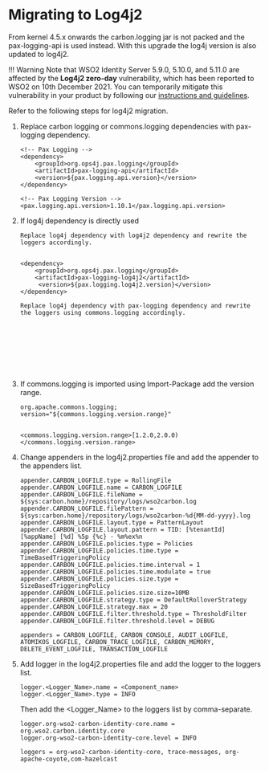 # Migrating to Log4j2

From kernel 4.5.x onwards the carbon.logging jar is not packed and the pax-logging-api is used instead. With this
upgrade the log4j version is also updated to log4j2.

!!! Warning
    Note that WSO2 Identity Server 5.9.0, 5.10.0, and 5.11.0 are affected by the **Log4j2 zero-day** vulnerability, which has been reported to WSO2 on 10th December 2021. You can temporarily mitigate this vulnerability in your product by following our [instructions and guidelines](https://docs.wso2.com/pages/viewpage.action?pageId=180948677).

Refer to the following steps for log4j2 migration.

1.  Replace carbon logging or commons.logging dependencies with pax-logging dependency.

    ```
    <!-- Pax Logging -->
    <dependency>
        <groupId>org.ops4j.pax.logging</groupId>
        <artifactId>pax-logging-api</artifactId>
        <version>${pax.logging.api.version}</version>
    </dependency>
    
    <!-- Pax Logging Version -->
    <pax.logging.api.version>1.10.1</pax.logging.api.version>
    ```

2.  If log4j dependency is directly used 
    
    ```tab="Option 1"
    Replace log4j dependency with log4j2 dependency and rewrite the loggers accordingly.
    
    
    <dependency>
        <groupId>org.ops4j.pax.logging</groupId>
        <artifactId>pax-logging-log4j2</artifactId>
         <version>${pax.logging.log4j2.version}</version>
    </dependency>
    ```
    
    ```tab="Option 2"
    Replace log4j dependency with pax-logging dependency and rewrite the loggers using commons.logging accordingly.
   
   
   
   
   
   
   
   
    ```

3.  If commons.logging is imported using Import-Package add the version range.
    ```
    org.apache.commons.logging; version="${commons.logging.version.range}"
    
    
    <commons.logging.version.range>[1.2.0,2.0.0)</commons.logging.version.range>

    ```
    
4.  Change appenders in the log4j2.properties file and add the appender to the appenders list.
    
    ```
    appender.CARBON_LOGFILE.type = RollingFile
    appender.CARBON_LOGFILE.name = CARBON_LOGFILE
    appender.CARBON_LOGFILE.fileName = ${sys:carbon.home}/repository/logs/wso2carbon.log
    appender.CARBON_LOGFILE.filePattern = ${sys:carbon.home}/repository/logs/wso2carbon-%d{MM-dd-yyyy}.log
    appender.CARBON_LOGFILE.layout.type = PatternLayout
    appender.CARBON_LOGFILE.layout.pattern = TID: [%tenantId] [%appName] [%d] %5p {%c} - %m%ex%n
    appender.CARBON_LOGFILE.policies.type = Policies
    appender.CARBON_LOGFILE.policies.time.type = TimeBasedTriggeringPolicy
    appender.CARBON_LOGFILE.policies.time.interval = 1
    appender.CARBON_LOGFILE.policies.time.modulate = true
    appender.CARBON_LOGFILE.policies.size.type = SizeBasedTriggeringPolicy
    appender.CARBON_LOGFILE.policies.size.size=10MB
    appender.CARBON_LOGFILE.strategy.type = DefaultRolloverStrategy
    appender.CARBON_LOGFILE.strategy.max = 20
    appender.CARBON_LOGFILE.filter.threshold.type = ThresholdFilter
    appender.CARBON_LOGFILE.filter.threshold.level = DEBUG

    appenders = CARBON_LOGFILE, CARBON_CONSOLE, AUDIT_LOGFILE, ATOMIKOS_LOGFILE, CARBON_TRACE_LOGFILE, CARBON_MEMORY, 
    DELETE_EVENT_LOGFILE, TRANSACTION_LOGFILE
    ```

5.  Add logger in the log4j2.properties file and add the logger to the loggers list.

    ```
    logger.<Logger_Name>.name = <Component_name>
    logger.<Logger_Name>.type = INFO

    ```
    
    Then add the <Logger_Name> to the loggers list by comma-separate.
    ```
    logger.org-wso2-carbon-identity-core.name = org.wso2.carbon.identity.core
    logger.org-wso2-carbon-identity-core.level = INFO
    
    loggers = org-wso2-carbon-identity-core, trace-messages, org-apache-coyote,com-hazelcast
    ```
    
    
